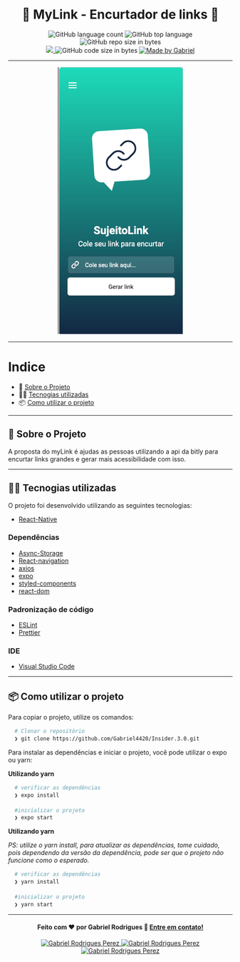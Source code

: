 <h1 align="center">
  &#x1F4F1; MyLink - Encurtador de links &#x1F4F1;
</h1>

<p align="center">
   <img alt="GitHub language count" src="https://img.shields.io/github/languages/count/Gabriel4420/Insider.3.0">

  <img alt="GitHub top language" src="https://img.shields.io/github/languages/top/Gabriel4420/Insider.3.0?logo=html">

  <img alt="GitHub repo size in bytes" src="https://img.shields.io/github/repo-size/Gabriel4420/Insider.3.0?color=green">

  <br>
  
  <a href="https://www.codacy.com/manual/Gabriel4420/Insider.3.0?utm_source=github.com&amp;utm_medium=referral&amp;utm_content=Gabriel4420/Insider.3.0&amp;utm_campaign=Badge_Grade">
    <img src="https://app.codacy.com/project/badge/Grade/6dd6b46abeb14e99935a2b9ac5c6ede2"/>
  </a>
  
  <img alt="GitHub code size in bytes" src="https://img.shields.io/github/last-commit/Gabriel4420/Insider.3.0">


  <a href="https://www.linkedin.com/in/gabriel-rodrigues-perez-2069b072/">
    <img alt="Made by Gabriel" src="https://img.shields.io/badge/made%20by-Gabriel-%2304D361">
  </a>
</p>

---

<p align="center">
  <img alt="imagem da Aplicação" src="assets/homeapp.png" />
</p>

---

# Indice

- :rocket: [Sobre o Projeto](#rocket-sobre-o-projeto)
- 👨‍💻️ [Tecnogias utilizadas](#%EF%B8%8F-tecnogias-utilizadas)
- 📦️ [Como utilizar o projeto](#%EF%B8%8F-como-utilizar-o-projeto)
---

## :rocket: Sobre o Projeto

A proposta do myLink é ajudas as pessoas utilizando a api da bitly para encurtar links grandes e gerar mais acessibilidade com isso.

---

## 👨‍💻️ Tecnogias utilizadas

O projeto foi desenvolvido utilizando as seguintes tecnologias:

- [React-Native](https://github.com/expo/react-native/archive/sdk-41.0.0.tar.gz)


### Dependências

- [Async-Storage](https://reactnative.dev/docs/asyncstorage)
- [React-navigation](https://reactnavigation.org/docs/getting-started/)
- [axios](https://axios-http.com/docs/intro)
- [expo](https://docs.expo.io)
- [styled-components](https://styled-components.com)
- [react-dom](https://reactjs.org/docs/react-dom.html)

### Padronização de código

  - [ESLint](https://eslint.org/)
  - [Prettier](https://prettier.io/)

### IDE

  - [Visual Studio Code](https://code.visualstudio.com/)

---

## 📦️ Como utilizar o projeto

Para copiar o projeto, utilize os comandos:

```bash
  # Clonar o repositório
  ❯ git clone https://github.com/Gabriel4420/Insider.3.0.git

```
Para instalar as dependências e iniciar o projeto, você pode utilizar o expo ou yarn:

**Utilizando yarn**

```bash
  # verificar as dependências
  ❯ expo install

  #inicializar o projeto
  ❯ expo start
```

**Utilizando yarn**

*PS: utilize o yarn install, para atualizar as dependências, tome cuidado, pois dependendo da versão da dependência, pode ser que o projeto não funcione como o esperado.*

```bash
  # verificar as dependências
  ❯ yarn install

  #inicializar o projeto
  ❯ yarn start
```

---

<h4 align="center">
  Feito com ❤️ por Gabriel Rodrigues 👋️ <a href="mailto:gabriel_rodrigues_perez@hotmail.com">Entre em contato!</a>
</h4>

<p align="center">

  <a href="https://www.linkedin.com/in/gabriel-rodrigues-perez-2069b072/">
    <img alt="Gabriel Rodrigues Perez" src="https://img.shields.io/badge/LinkedIn-Gabriel_Rodrigues-0e76a8?style=flat&logoColor=white&logo=linkedin">
  </a>
  <a href="https://www.facebook.com/gabriel.rodrigues.perez">
    <img alt="Gabriel Rodrigues Perez" src="https://img.shields.io/badge/Facebook-Gabriel_Rodrigues-1778F2?style=flat&logoColor=white&logo=facebook">
  </a>
  <a href="https://www.instagram.com/gabriel_rodrigues_perez/">
    <img alt="Gabriel Rodrigues Perez" src="https://img.shields.io/badge/Instagram-@gabriel4420-833AB4?style=flat&logoColor=white&logo=instagram">
  </a>
  
  
</p>